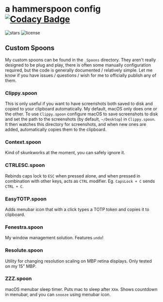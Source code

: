 # a hammerspoon config [![Codacy Badge](https://app.codacy.com/project/badge/Grade/4a20bdc0897f4991a8697d4b4a467da5)](https://www.codacy.com/gh/nonissue/hammerspoon/dashboard?utm_source=github.com&utm_medium=referral&utm_content=nonissue/hammerspoon&utm_campaign=Badge_Grade)

![stars](https://img.shields.io/github/stars/nonissue/hammerspoon?style=for-the-badge) ![license](https://img.shields.io/github/license/nonissue/hammerspoon?style=for-the-badge)

## Custom Spoons

My custom spoons can be found in the `_Spoons` directory. They aren't really designed to be plug and play, there is often some manually configuration required, but the code is generally documented / relatively simple. Let me know if you have issues / questions / wish for me to officially publish any of them.

### Clippy.spoon

This is only useful if you want to have screenshots both saved to disk and copied to your clipboard automatically. My default, macOS only does one or the other. To use `Clippy.spoon` configure macOS to save screenshots to disk and set the path to the screenshots (by default, `~/Desktop`) in `Clippy.spoon`. It then watches this directory for screenshots, and when new ones are added, automatically copies them to the clipboard.

### Context.spoon

Kind of skunkworks at the moment, you can safely ignore it.

### CTRLESC.spoon

Rebinds caps lock to `ESC` when pressed alone, and when pressed in combination with other keys, acts as `CTRL` modifier. Eg. `CapsLock + C` sends `CTRL + C`.

### EasyTOTP.spoon

Adds menubar icon that with a click types a TOTP token and copies it to clipboard.

### Fenestra.spoon

My window management solution. Features `undo`!

### Resolute.spoon

Utility for changing resolution scaling on MBP retina displays. Only tested on my 15" MBP.

### ZZZ.spoon

macOS menubar sleep timer. Puts mac to sleep after `XXm`. Shows countdown in menubar, and you can `snooze` using menubar icon.
